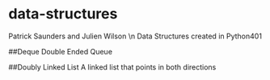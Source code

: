 # data-structures
Patrick Saunders and Julien Wilson
\n
Data Structures created in Python401

##Deque
Double Ended Queue

##Doubly Linked List
A linked list that points in both directions
